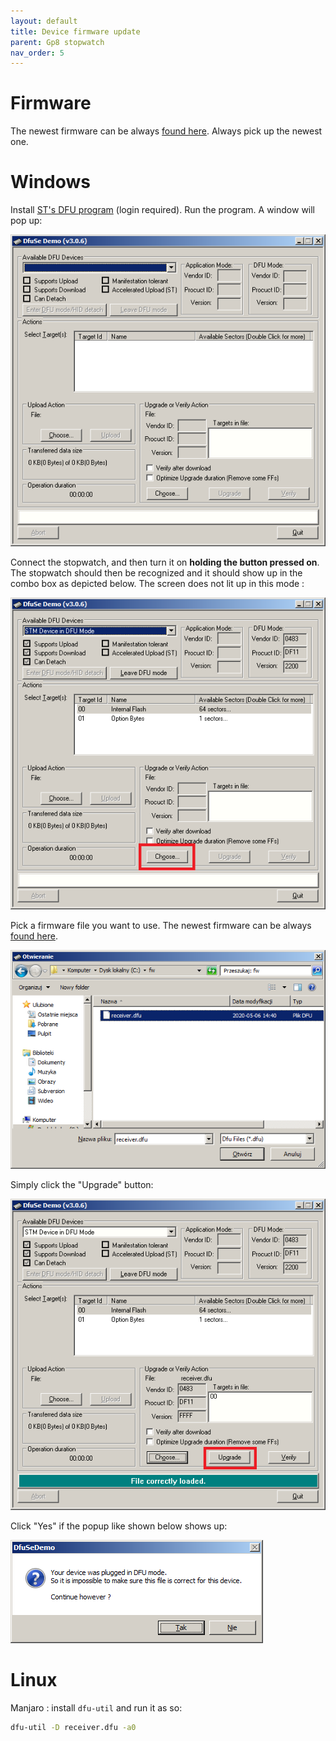 ```yaml
---
layout: default
title: Device firmware update
parent: Gp8 stopwatch
nav_order: 5
---
```

# Firmware
The newest firmware can be always [found here](https://github.com/gp8-stopwatch/receiver-firmware/releases). Always pick up the newest one.

# Windows
Install [ST's DFU program](https://www.st.com/en/development-tools/stsw-stm32080.html) (login required). Run the program. A window will pop up:

![Main DFU window](img/01.png)

Connect the stopwatch, and then turn it on **holding the button pressed on**. The stopwatch should then be recognized and it should show up in the combo box as depicted below. The screen does not lit up in this mode :

![Stopwatch attached](img/02.png)

Pick a firmware file you want to use. The newest firmware can be always [found here](https://github.com/gp8-stopwatch/receiver-firmware/releases).

![Main DFU window](img/03.png)

Simply click the "Upgrade" button:

![Main DFU window](img/04.png)

Click "Yes" if the popup like shown below shows up:

![Main DFU window](img/05.png)

# Linux
Manjaro : install `dfu-util` and run it as so:

```sh
dfu-util -D receiver.dfu -a0
```
